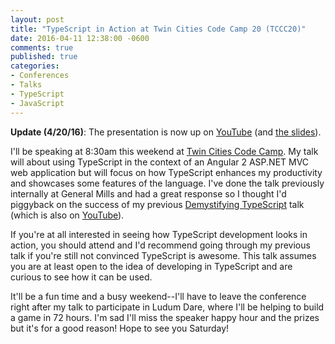 ```yaml
---
layout: post
title: "TypeScript in Action at Twin Cities Code Camp 20 (TCCC20)"
date: 2016-04-11 12:38:00 -0600
comments: true
published: true
categories:
- Conferences
- Talks
- TypeScript
- JavaScript
---
```


**Update (4/20/16)**: The presentation is now up on [YouTube](https://www.youtube.com/watch?v=eeh-FcC6Sew) (and [the slides](http://kamranicus.com/presentations/typescript-in-action/#/)).

I'll be speaking at 8:30am this weekend at [Twin Cities Code Camp](http://twincitiescodecamp.com). My talk will about using TypeScript
in the context of an Angular 2 ASP.NET MVC web application but will focus on how TypeScript enhances my productivity and showcases some features of the language. I've done the talk previously internally at General Mills and had a great response so I thought I'd piggyback on the success of my previous [Demystifying TypeScript](http://kamranicus.com/presentations/demystifying-typescript/#/) talk (which is also on [YouTube](https://www.youtube.com/watch?v=kb7tvaBJeMs)).

If you're at all interested in seeing how TypeScript development looks in action, you should attend and I'd recommend going through my
previous talk if you're still not convinced TypeScript is awesome. This talk assumes you are at least open to the idea of developing
in TypeScript and are curious to see how it can be used.

It'll be a fun time and a busy weekend--I'll have to leave the conference right after my talk to participate in Ludum Dare, where I'll
be helping to build a game in 72 hours. I'm sad I'll miss the speaker happy hour and the prizes but it's for a good reason! 
Hope to see you Saturday!
